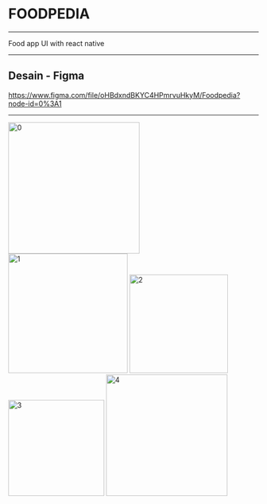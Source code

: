 # FOODPEDIA

***
Food app UI with react native

***

## Desain - Figma
https://www.figma.com/file/oHBdxndBKYC4HPmrvuHkyM/Foodpedia?node-id=0%3A1

***

<img width="264" alt="0" src="https://user-images.githubusercontent.com/69841215/174292266-a2ed022f-de17-47f6-99df-20c7be5baf0d.png">
<img width="240" alt="1" src="https://user-images.githubusercontent.com/69841215/174292281-8f0237da-009e-4728-907a-d4cc722b6d20.png">
<img width="198" alt="2" src="https://user-images.githubusercontent.com/69841215/174292290-fed3637c-537c-406c-97c2-b0522dbf0faf.png">
<img width="193" alt="3" src="https://user-images.githubusercontent.com/69841215/174292297-ee321c06-e14d-456f-aba7-755afca09b9b.png">
<img width="244" alt="4" src="https://user-images.githubusercontent.com/69841215/174292302-0947df61-1ca1-45bb-b077-8be9c410aae8.png">
